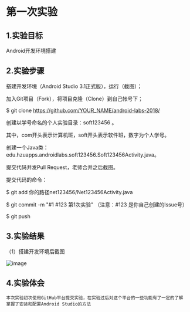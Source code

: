# 第一次实验

## 1.实验目标
Android开发环境搭建

## 2.实验步骤
搭建开发环境（Android Studio 3.1正式版），运行（截图）；

加入Git项目（Fork），将项目克隆（Clone）到自己帐号下；

$ git clone https://github.com/YOUR_NAME/android-labs-2018/

创建以学号命名的个人实验目录：soft123456 。

其中，com开头表示计算机班，soft开头表示软件班，数字为个人学号。

创建一个Java类：edu.hzuapps.androidlabs.soft123456.Soft123456Activity.java。

提交代码并发Pull Request，老师合并之后截图。

提交代码的命令：

$ git add 你的路径net123456/Net123456Activity.java

$ git commit -m "#1 #123 第1次实验" （注意：#123 是你自己创建的Issue号）

$ git push

## 3.实验结果
（1）搭建开发环境后截图

![image](https://github.com/Zmingcheng/android-labs-2018/blob/master/soft1614080902121/Soft1614080902121.jpg)

## 4.实验体会
    本次实验初次使用GitHub平台提交实验，在实验过后对这个平台的一些功能有了一定的了解
    掌握了安装和配置Android Studio的方法
